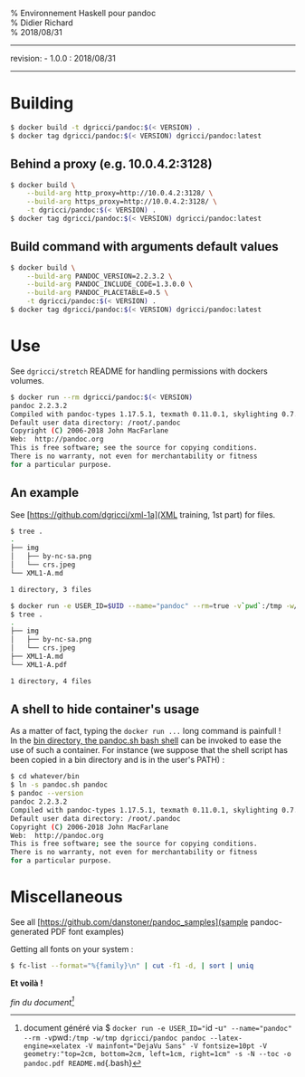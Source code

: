 % Environnement Haskell pour pandoc  
% Didier Richard  
% 2018/08/31

---

revision:
    - 1.0.0 : 2018/08/31  

---

# Building #

```bash
$ docker build -t dgricci/pandoc:$(< VERSION) .
$ docker tag dgricci/pandoc:$(< VERSION) dgricci/pandoc:latest
```

## Behind a proxy (e.g. 10.0.4.2:3128) ##

```bash
$ docker build \
    --build-arg http_proxy=http://10.0.4.2:3128/ \
    --build-arg https_proxy=http://10.0.4.2:3128/ \
    -t dgricci/pandoc:$(< VERSION) .
$ docker tag dgricci/pandoc:$(< VERSION) dgricci/pandoc:latest
```

## Build command with arguments default values ##

```bash
$ docker build \
    --build-arg PANDOC_VERSION=2.2.3.2 \
    --build-arg PANDOC_INCLUDE_CODE=1.3.0.0 \
    --build-arg PANDOC_PLACETABLE=0.5 \
    -t dgricci/pandoc:$(< VERSION) .
$ docker tag dgricci/pandoc:$(< VERSION) dgricci/pandoc:latest
```

# Use #

See `dgricci/stretch` README for handling permissions with dockers volumes.

```bash
$ docker run --rm dgricci/pandoc:$(< VERSION)
pandoc 2.2.3.2
Compiled with pandoc-types 1.17.5.1, texmath 0.11.0.1, skylighting 0.7.3
Default user data directory: /root/.pandoc
Copyright (C) 2006-2018 John MacFarlane
Web:  http://pandoc.org
This is free software; see the source for copying conditions.
There is no warranty, not even for merchantability or fitness
for a particular purpose.
```

## An example ##

See [https://github.com/dgricci/xml-1a](XML training, 1st part) for files.

```bash
$ tree .
.
├── img
│   ├── by-nc-sa.png
│   └── crs.jpeg
└── XML1-A.md

1 directory, 3 files

$ docker run -e USER_ID=$UID --name="pandoc" --rm=true -v`pwd`:/tmp -w/tmp dgricci/pandoc -s -N --toc -o XML1-A.pdf XML1-A.md
$ tree .
.
├── img
│   ├── by-nc-sa.png
│   └── crs.jpeg
├── XML1-A.md
└── XML1-A.pdf

1 directory, 4 files
```

## A shell to hide container's usage ##

As a matter of fact, typing the `docker run ...` long command is painfull !  
In the [bin directory, the pandoc.sh bash shell](bin/pandoc.sh) can be invoked
to ease the use of such a container. For instance (we suppose that the shell
script has been copied in a bin directory and is in the user's PATH) :

```bash
$ cd whatever/bin
$ ln -s pandoc.sh pandoc
$ pandoc --version
pandoc 2.2.3.2
Compiled with pandoc-types 1.17.5.1, texmath 0.11.0.1, skylighting 0.7.3
Default user data directory: /root/.pandoc
Copyright (C) 2006-2018 John MacFarlane
Web:  http://pandoc.org
This is free software; see the source for copying conditions.
There is no warranty, not even for merchantability or fitness
for a particular purpose.
```

# Miscellaneous #

See all [https://github.com/danstoner/pandoc_samples](sample pandoc-generated PDF font examples)

Getting all fonts on your system :

```bash
$ fc-list --format="%{family}\n" | cut -f1 -d, | sort | uniq
```


__Et voilà !__


_fin du document[^pandoc_gen]_

[^pandoc_gen]: document généré via $ `docker run -e USER_ID="`id -u`" --name="pandoc" --rm -v`pwd`:/tmp -w/tmp dgricci/pandoc pandoc --latex-engine=xelatex -V mainfont="DejaVu Sans" -V fontsize=10pt -V geometry:"top=2cm, bottom=2cm, left=1cm, right=1cm" -s -N --toc -o pandoc.pdf README.md`{.bash}

